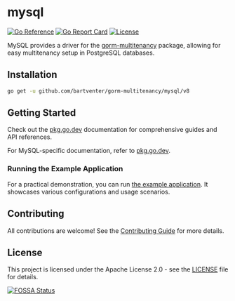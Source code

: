 # mysql

[![Go Reference](https://pkg.go.dev/badge/github.com/bartventer/gorm-multitenancy/mysql.svg)](https://pkg.go.dev/github.com/bartventer/gorm-multitenancy/mysql/v8)
[![Go Report Card](https://goreportcard.com/badge/github.com/bartventer/gorm-multitenancy/mysql/v8)](https://goreportcard.com/report/github.com/bartventer/gorm-multitenancy/mysql/v8)
[![License](https://img.shields.io/github/license/bartventer/gorm-multitenancy.svg)](../LICENSE)

MySQL provides a driver for the [gorm-multitenancy](../README.md) package, allowing for easy multitenancy setup in PostgreSQL databases.

## Installation

```bash
go get -u github.com/bartventer/gorm-multitenancy/mysql/v8
```

## Getting Started

Check out the [pkg.go.dev](https://pkg.go.dev/github.com/bartventer/gorm-multitenancy/v8) documentation for comprehensive guides and API references.

For MySQL-specific documentation, refer to [pkg.go.dev](https://pkg.go.dev/github.com/bartventer/gorm-multitenancy/mysql/v8).

### Running the Example Application

For a practical demonstration, you can run [the example application](../examples/README.md). It showcases various configurations and usage scenarios.

## Contributing

All contributions are welcome! See the [Contributing Guide](../CONTRIBUTING.md) for more details.

## License

This project is licensed under the Apache License 2.0 - see the [LICENSE](../LICENSE) file for details.

[![FOSSA Status](https://app.fossa.com/api/projects/git%2Bgithub.com%2Fbartventer%2Fgorm-multitenancy.svg?type=large&issueType=license)](https://app.fossa.com/projects/git%2Bgithub.com%2Fbartventer%2Fgorm-multitenancy?ref=badge_large&issueType=license)
